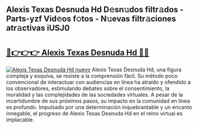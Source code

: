 ## Alexis Texas Desnuda Hd D𝚎sn𝚞dos filtr𝚊dos - Parts-yzf Vid𝚎os f𝚘tos - N𝚞evas filtr𝚊ciones atr𝚊ctivas iUSJ0

# <h2><a href="http://mb24d4.tromn.icu/?c=Alexis+Texas+Desnuda+Hd">🔗👉👉👉 Alexis Texas Desnuda Hd 🔗🔗</a></h2>

[![Alexis Texas Desnuda Hd nuevo](https://i.imgur.com/pEAQMta.gif)](http://mb24d4.tromn.icu/?c=Alexis+Texas+Desnuda+Hd)
Alexis Texas Desnuda Hd, una figura compleja y esquiva, se resiste a la comprensión fácil. Su método poco convencional de interactuar con audiencias en línea ha atraído y ofendido a los observadores, estimulando debates sobre el consentimiento, la moralidad y las complejidades de las sociedades virtuales. A pesar de la incertidumbre de sus próximos pasos, su impacto en la comunidad en línea es profundo. Impulsado por una determinación inquebrantable y un encanto innegable, el progreso de Alexis Texas Desnuda Hd en el reino virtual es implacable.
